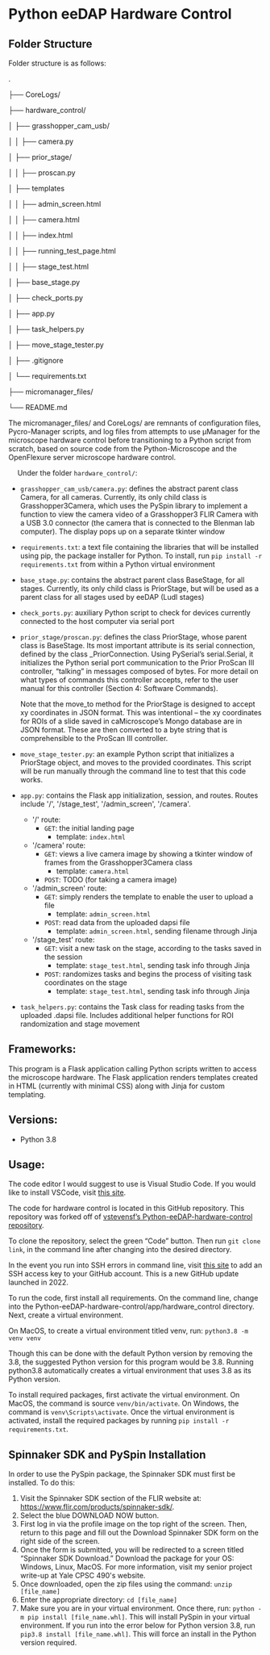 # Python eeDAP Hardware Control
## Folder Structure
Folder structure is as follows:

.

├── CoreLogs/

├── hardware_control/

│   ├── grasshopper_cam_usb/

│   │    ├── camera.py

│   ├── prior_stage/

│   │    ├── proscan.py

│   ├── templates

│   │    ├── admin_screen.html

│   │    ├── camera.html

│   │    ├── index.html

│   │    ├── running_test_page.html

│   │    ├── stage_test.html

│   ├── base_stage.py

│   ├── check_ports.py

│   ├── app.py

│   ├── task_helpers.py

│   ├── move_stage_tester.py

│   ├── .gitignore

│   └── requirements.txt

├── micromanager_files/

└── README.md


The micromanager_files/ and CoreLogs/ are remnants of configuration files, Pycro-Manager scripts, and log files from attempts to use µManager for the microscope hardware control before transitioning to a Python script from scratch, based on source code from the Python-Microscope and the OpenFlexure server microscope hardware control.

 
Under the folder `hardware_control/`:

- `grasshopper_cam_usb/camera.py`: defines the abstract parent class Camera, for all cameras. Currently, its only child class is Grasshopper3Camera, which uses the PySpin library to implement a function to view the camera video of a Grasshopper3 FLIR Camera with a USB 3.0 connector (the camera that is connected to the Blenman lab computer). The display pops up on a separate tkinter window

- `requirements.txt`: a text file containing the libraries that will be installed using pip, the package installer for Python. To install, run `pip install -r requirements.txt` from within a Python virtual environment

- `base_stage.py`: contains the abstract parent class BaseStage, for all stages. Currently, its only child class is PriorStage, but will be used as a parent class for all stages used by eeDAP (Ludl stages)

- `check_ports.py`: auxiliary Python script to check for devices currently connected to the host computer via serial port

- `prior_stage/proscan.py`: defines the class PriorStage, whose parent class is BaseStage. Its most important attribute is its serial connection, defined by the class _PriorConnection. Using PySerial’s serial.Serial, it initializes the Python serial port communication to the Prior ProScan III controller, “talking” in messages composed of bytes. For more detail on what types of commands this controller accepts, refer to the user manual for this controller (Section 4: Software Commands). 

   Note that the move_to method for the PriorStage is designed to accept xy coordinates in JSON format. This was intentional – the xy coordinates for ROIs of a slide saved in caMicroscope’s Mongo database are in JSON format. These are then converted to a byte string that is comprehensible to the ProScan III controller.

- `move_stage_tester.py`: an example Python script that initializes a PriorStage object, and moves to the provided coordinates. This script will be run manually through the command line to test that this code works.

- `app.py`: contains the Flask app initialization, session, and routes. Routes include '/', '/stage_test', '/admin_screen', '/camera'. 
   - '/' route:
      - `GET`: the initial landing page 
         - template: `index.html`
   - '/camera' route: 
      - `GET`: views a live camera image by showing a tkinter window of frames from the Grasshopper3Camera class
         - template: `camera.html`
      - `POST`: TODO (for taking a camera image)
   - '/admin_screen' route:
      - `GET`: simply renders the template to enable the user to upload a file
         - template: `admin_screen.html`
      - `POST`: read data from the uploaded dapsi file
         - template: `admin_screen.html`, sending filename through Jinja
   - '/stage_test' route:
      - `GET`: visit a new task on the stage, according to the tasks saved in the session
         - template: `stage_test.html`, sending task info through Jinja
      - `POST`: randomizes tasks and begins the process of visiting task coordinates on the stage
         - template: `stage_test.html`, sending task info through Jinja

- `task_helpers.py`: contains the Task class for reading tasks from the uploaded .dapsi file. Includes additional helper functions for ROI randomization and stage movement 

## Frameworks:
This program is a Flask application calling Python scripts written to access the microscope hardware. The Flask application renders templates created in HTML (currently with minimal CSS) along with Jinja for custom templating. 

## Versions:
- Python 3.8

## Usage:
The code editor I would suggest to use is Visual Studio Code. If you would like to install VSCode, visit [this site](https://code.visualstudio.com/). 

The code for hardware control is located in this GitHub repository. This repository was forked off of [vstevensf’s Python-eeDAP-hardware-control repository](https://github.com/vstevensf/Python-eeDAP-hardware-control). 

To clone the repository, select the green “Code” button. Then run `git clone link`, in the command line after changing into the desired directory. 

In the event you run into SSH errors in command line, visit [this site](https://docs.github.com/en/authentication/connecting-to-github-with-ssh/adding-a-new-ssh-key-to-your-github-account) to add an SSH access key to your GitHub account. This is a new GitHub update launched in 2022. 

To run the code, first install all requirements. On the command line, change into the Python-eeDAP-hardware-control/app/hardware_control directory. Next, create a virtual environment. 

On MacOS, to create a virtual environment titled venv, run: `python3.8 -m venv venv`

Though this can be done with the default Python version by removing the 3.8, the suggested Python version for this program would be 3.8. Running python3.8 automatically creates a virtual environment that uses 3.8 as its Python version.

To install required packages, first activate the virtual environment. On MacOS, the command is source `venv/bin/activate`. On Windows, the command is `venv\Scripts\activate`. Once the virtual environment is activated, install the required packages by running `pip install -r requirements.txt`. 

## Spinnaker SDK and PySpin Installation
In order to use the PySpin package, the Spinnaker SDK must first be installed.  To do this:
1.	Visit the Spinnaker SDK section of the FLIR website at: https://www.flir.com/products/spinnaker-sdk/.
2.	Select the blue DOWNLOAD NOW button.
3.	First log in via the profile image on the top right of the screen. Then, return to this page and fill out the Download Spinnaker SDK form on the right side of the screen.
4.	Once the form is submitted, you will be redirected to a screen titled “Spinnaker SDK Download.” Download the package for your OS: Windows, Linux, MacOS. For more information, visit my senior project write-up at Yale CPSC 490's website. 
5.	Once downloaded, open the zip files using the command: `unzip [file_name]`
6.	Enter the appropriate directory: `cd [file_name]`
7.	Make sure you are in your virtual environment. Once there, run: `python -m pip install [file_name.whl]`. This will install PySpin in your virtual environment. If you run into the error below for Python version 3.8, run `pip3.8 install [file_name.whl]`. This will force an install in the Python version required. 

